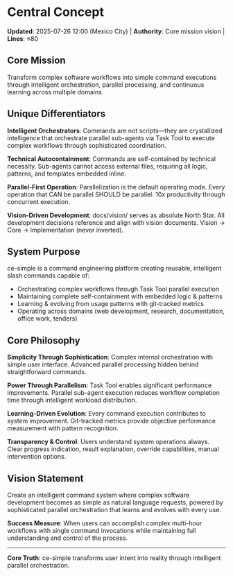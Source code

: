 # Central Concept

**Updated**: 2025-07-26 12:00 (Mexico City) | **Authority**: Core mission vision | **Lines**: ≤80

## Core Mission
Transform complex software workflows into simple command executions through intelligent orchestration, parallel processing, and continuous learning across multiple domains.

## Unique Differentiators

**Intelligent Orchestrators**: Commands are not scripts—they are crystallized intelligence that orchestrate parallel sub-agents via Task Tool to execute complex workflows through sophisticated coordination.

**Technical Autocontainment**: Commands are self-contained by technical necessity. Sub-agents cannot access external files, requiring all logic, patterns, and templates embedded inline.

**Parallel-First Operation**: Parallelization is the default operating mode. Every operation that CAN be parallel SHOULD be parallel. 10x productivity through concurrent execution.

**Vision-Driven Development**: docs/vision/ serves as absolute North Star. All development decisions reference and align with vision documents. Vision → Core → Implementation (never inverted).

## System Purpose
ce-simple is a command engineering platform creating reusable, intelligent slash commands capable of:
- Orchestrating complex workflows through Task Tool parallel execution
- Maintaining complete self-containment with embedded logic & patterns  
- Learning & evolving from usage patterns with git-tracked metrics
- Operating across domains (web development, research, documentation, office work, tenders)

## Core Philosophy
**Simplicity Through Sophistication**: Complex internal orchestration with simple user interface. Advanced parallel processing hidden behind straightforward commands.

**Power Through Parallelism**: Task Tool enables significant performance improvements. Parallel sub-agent execution reduces workflow completion time through intelligent workload distribution.

**Learning-Driven Evolution**: Every command execution contributes to system improvement. Git-tracked metrics provide objective performance measurement with pattern recognition.

**Transparency & Control**: Users understand system operations always. Clear progress indication, result explanation, override capabilities, manual intervention options.

## Vision Statement
Create an intelligent command system where complex software development becomes as simple as natural language requests, powered by sophisticated parallel orchestration that learns and evolves with every use.

**Success Measure**: When users can accomplish complex multi-hour workflows with single command invocations while maintaining full understanding and control of the process.

---

**Core Truth**: ce-simple transforms user intent into reality through intelligent parallel orchestration.